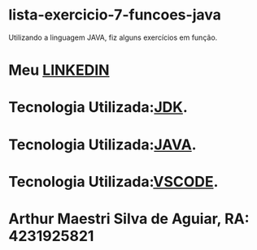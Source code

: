 # lista-exercicio-7-funcoes-java
Utilizando a linguagem JAVA, fiz alguns exercícios em função.



# Meu [LINKEDIN](https://www.linkedin.com/in/arthur-maestri-557069274/)   
# Tecnologia Utilizada:[JDK](https://www.oracle.com/br/java/technologies/downloads/).    
# Tecnologia Utilizada:[JAVA](https://code.visualstudio.com/).    
# Tecnologia Utilizada:[VSCODE](https://www.java.com/pt-BR/).

# Arthur Maestri Silva de Aguiar, RA: 4231925821
